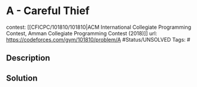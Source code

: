 # A - Careful Thief

contest: [[CFICPC/101810/101810|ACM International Collegiate Programming Contest, Amman Collegiate Programming Contest (2018)]]
url: https://codeforces.com/gym/101810/problem/A
#Status/UNSOLVED
Tags: #

## Description

## Solution

